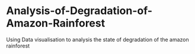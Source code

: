 # Analysis-of-Degradation-of-Amazon-Rainforest
Using Data visualisation to analysis the state of degradation of the amazon rainforest
